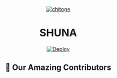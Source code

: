 <div align="center">
<a href="https://www.deviantart.com/idollux"><img src="https://www.linkpicture.com/q/1646619032890.jpg" alt="chitoge" border="0"></a>

# **SHUNA**

[![Deploy](https://www.herokucdn.com/deploy/button.png)](https://heroku.com/deploy)

  
  ##  🚀 Our Amazing Contributors

<a href="https://github.com/synbee/Shuna/graphs/contributors">

  <img src="" />

</a>
